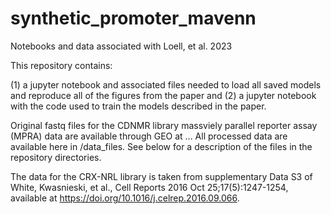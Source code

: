 # synthetic_promoter_mavenn
Notebooks and data associated with Loell, et al. 2023

This repository contains: 

(1) a jupyter notebook and associated files needed to load all saved models and reproduce all of the figures from the paper and 
(2) a jupyter notebook with the code used to train the models described in the paper.

Original fastq files for the CDNMR library massviely parallel reporter assay (MPRA) data are available through GEO at ... All processed data
are available here in /data_files. See below for a description of the files in the repository directories.

The data for the CRX-NRL library is taken from supplementary Data S3 of White, Kwasnieski, et al., Cell Reports 2016 Oct 25;17(5):1247-1254, 
available at https://doi.org/10.1016/j.celrep.2016.09.066.
